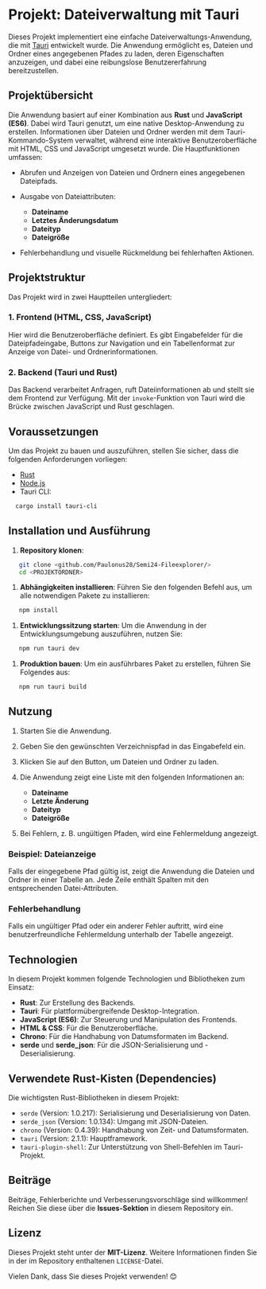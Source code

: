 # Projekt: Dateiverwaltung mit Tauri
Dieses Projekt implementiert eine einfache Dateiverwaltungs-Anwendung, die mit [Tauri]() entwickelt wurde. Die Anwendung ermöglicht es, Dateien und Ordner eines angegebenen Pfades zu laden, deren Eigenschaften anzuzeigen, und dabei eine reibungslose Benutzererfahrung bereitzustellen.
## Projektübersicht
Die Anwendung basiert auf einer Kombination aus **Rust** und **JavaScript (ES6)**. Dabei wird Tauri genutzt, um eine native Desktop-Anwendung zu erstellen. Informationen über Dateien und Ordner werden mit dem Tauri-Kommando-System verwaltet, während eine interaktive Benutzeroberfläche mit HTML, CSS und JavaScript umgesetzt wurde.
Die Hauptfunktionen umfassen:
- Abrufen und Anzeigen von Dateien und Ordnern eines angegebenen Dateipfads.
- Ausgabe von Dateiattributen:
    - **Dateiname**
    - **Letztes Änderungsdatum**
    - **Dateityp**
    - **Dateigröße**

- Fehlerbehandlung und visuelle Rückmeldung bei fehlerhaften Aktionen.

## Projektstruktur
Das Projekt wird in zwei Hauptteilen untergliedert:
### 1. **Frontend** (HTML, CSS, JavaScript)
Hier wird die Benutzeroberfläche definiert. Es gibt Eingabefelder für die Dateipfadeingabe, Buttons zur Navigation und ein Tabellenformat zur Anzeige von Datei- und Ordnerinformationen.
### 2. **Backend** (Tauri und Rust)
Das Backend verarbeitet Anfragen, ruft Dateiinformationen ab und stellt sie dem Frontend zur Verfügung. Mit der `invoke`-Funktion von Tauri wird die Brücke zwischen JavaScript und Rust geschlagen.
## Voraussetzungen
Um das Projekt zu bauen und auszuführen, stellen Sie sicher, dass die folgenden Anforderungen vorliegen:
- [Rust]()
- [Node.js]()
- Tauri CLI:
``` bash
  cargo install tauri-cli
```
## Installation und Ausführung
1. **Repository klonen**:
``` bash
   git clone <github.com/Paulonus28/Semi24-Fileexplorer/>
   cd <PROJEKTORDNER>
```
1. **Abhängigkeiten installieren**: Führen Sie den folgenden Befehl aus, um alle notwendigen Pakete zu installieren:
``` bash
   npm install
```
1. **Entwicklungssitzung starten**: Um die Anwendung in der Entwicklungsumgebung auszuführen, nutzen Sie:
``` bash
   npm run tauri dev
```
1. **Produktion bauen**: Um ein ausführbares Paket zu erstellen, führen Sie Folgendes aus:
``` bash
   npm run tauri build
```
## Nutzung
1. Starten Sie die Anwendung.
2. Geben Sie den gewünschten Verzeichnispfad in das Eingabefeld ein.
3. Klicken Sie auf den Button, um Dateien und Ordner zu laden.
4. Die Anwendung zeigt eine Liste mit den folgenden Informationen an:
    - **Dateiname**
    - **Letzte Änderung**
    - **Dateityp**
    - **Dateigröße**

5. Bei Fehlern, z. B. ungültigen Pfaden, wird eine Fehlermeldung angezeigt.

### Beispiel: Dateianzeige
Falls der eingegebene Pfad gültig ist, zeigt die Anwendung die Dateien und Ordner in einer Tabelle an. Jede Zeile enthält Spalten mit den entsprechenden Datei-Attributen.
### Fehlerbehandlung
Falls ein ungültiger Pfad oder ein anderer Fehler auftritt, wird eine benutzerfreundliche Fehlermeldung unterhalb der Tabelle angezeigt.
## Technologien
In diesem Projekt kommen folgende Technologien und Bibliotheken zum Einsatz:
- **Rust**: Zur Erstellung des Backends.
- **Tauri**: Für plattformübergreifende Desktop-Integration.
- **JavaScript (ES6)**: Zur Steuerung und Manipulation des Frontends.
- **HTML & CSS**: Für die Benutzeroberfläche.
- **Chrono**: Für die Handhabung von Datumsformaten im Backend.
- **serde** und **serde_json**: Für die JSON-Serialisierung und -Deserialisierung.

## Verwendete Rust-Kisten (Dependencies)
Die wichtigsten Rust-Bibliotheken in diesem Projekt:
- `serde` (Version: 1.0.217): Serialisierung und Deserialisierung von Daten.
- `serde_json` (Version: 1.0.134): Umgang mit JSON-Dateien.
- `chrono` (Version: 0.4.39): Handhabung von Zeit- und Datumsformaten.
- `tauri` (Version: 2.1.1): Hauptframework.
- `tauri-plugin-shell`: Zur Unterstützung von Shell-Befehlen im Tauri-Projekt.

## Beiträge
Beiträge, Fehlerberichte und Verbesserungsvorschläge sind willkommen! Reichen Sie diese über die **Issues-Sektion** in diesem Repository ein.
## Lizenz
Dieses Projekt steht unter der **MIT-Lizenz**. Weitere Informationen finden Sie in der im Repository enthaltenen `LICENSE`-Datei.

Vielen Dank, dass Sie dieses Projekt verwenden! 😊
